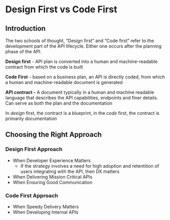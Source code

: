 # Design First vs Code First

## Introduction

The two schools of thought, “Design first” and “Code first” refer to the development part of the API lifecycle. Either one occurs after the planning phase of the API.

**Design first** - API plan is converted into a human and machine-readable contract from which the code is built

**Code First** - based on a business plan, an API is directly coded, from which a human and machine-readable document is generated

**API contract -** A document typically in a human and machine readable language that describes the API capabilities, endpoints and finer details. Can serve as both the plan and the documentation

In *design* first, the contract is a blueprint, in the *code* first, the contract is primarily documentation

## Choosing the Right Approach

### Design First Approach

- When Developer Experience Matters
   - If the strategy involves a need for high adoption and retentition of users integrating with the API, then DX matters
- When Delivering Mission Critical APIs
- When Ensuring Good Communication

### Code First Approach

- When Speedy Delivery Matters
- When Developing Internal APIs

